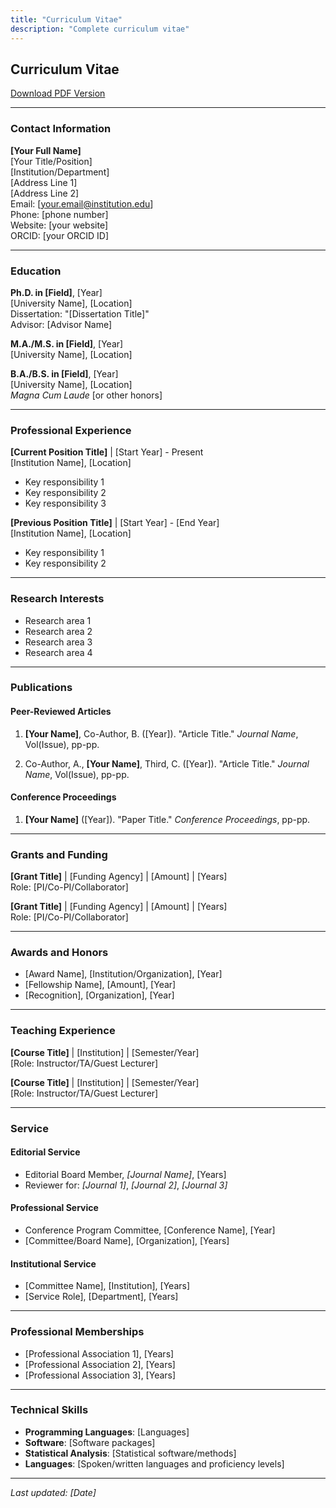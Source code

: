 ```yaml
---
title: "Curriculum Vitae"
description: "Complete curriculum vitae"
---
```


## Curriculum Vitae

[Download PDF Version](https://github.com/alabarca531/ajlabarcaCV/releases/download/latest-cv/Anthony_LaBarca_CV.pdf)

---

### Contact Information

**[Your Full Name]**  
[Your Title/Position]  
[Institution/Department]  
[Address Line 1]  
[Address Line 2]  
Email: [your.email@institution.edu]  
Phone: [phone number]  
Website: [your website]  
ORCID: [your ORCID ID]  

---

### Education

**Ph.D. in [Field]**, [Year]  
[University Name], [Location]  
Dissertation: "[Dissertation Title]"  
Advisor: [Advisor Name]  

**M.A./M.S. in [Field]**, [Year]  
[University Name], [Location]  

**B.A./B.S. in [Field]**, [Year]  
[University Name], [Location]  
*Magna Cum Laude* [or other honors]  

---

### Professional Experience

**[Current Position Title]** | [Start Year] - Present  
[Institution Name], [Location]  

- Key responsibility 1
- Key responsibility 2  
- Key responsibility 3

**[Previous Position Title]** | [Start Year] - [End Year]  
[Institution Name], [Location]  

- Key responsibility 1
- Key responsibility 2

---

### Research Interests

- Research area 1
- Research area 2  
- Research area 3
- Research area 4

---

### Publications

#### Peer-Reviewed Articles

1. **[Your Name]**, Co-Author, B. ([Year]). "Article Title." *Journal Name*, Vol(Issue), pp-pp.

2. Co-Author, A., **[Your Name]**, Third, C. ([Year]). "Article Title." *Journal Name*, Vol(Issue), pp-pp.

#### Conference Proceedings

1. **[Your Name]** ([Year]). "Paper Title." *Conference Proceedings*, pp-pp.

---

### Grants and Funding

**[Grant Title]** | [Funding Agency] | [Amount] | [Years]  
Role: [PI/Co-PI/Collaborator]  

**[Grant Title]** | [Funding Agency] | [Amount] | [Years]  
Role: [PI/Co-PI/Collaborator]  

---

### Awards and Honors

- [Award Name], [Institution/Organization], [Year]
- [Fellowship Name], [Amount], [Year]  
- [Recognition], [Organization], [Year]

---

### Teaching Experience

**[Course Title]** | [Institution] | [Semester/Year]  
[Role: Instructor/TA/Guest Lecturer]  

**[Course Title]** | [Institution] | [Semester/Year]  
[Role: Instructor/TA/Guest Lecturer]  

---

### Service

#### Editorial Service
- Editorial Board Member, *[Journal Name]*, [Years]
- Reviewer for: *[Journal 1]*, *[Journal 2]*, *[Journal 3]*

#### Professional Service  
- Conference Program Committee, [Conference Name], [Year]
- [Committee/Board Name], [Organization], [Years]

#### Institutional Service
- [Committee Name], [Institution], [Years]  
- [Service Role], [Department], [Years]

---

### Professional Memberships

- [Professional Association 1], [Years]
- [Professional Association 2], [Years]  
- [Professional Association 3], [Years]

---

### Technical Skills

- **Programming Languages**: [Languages]
- **Software**: [Software packages]  
- **Statistical Analysis**: [Statistical software/methods]
- **Languages**: [Spoken/written languages and proficiency levels]

---

*Last updated: [Date]*